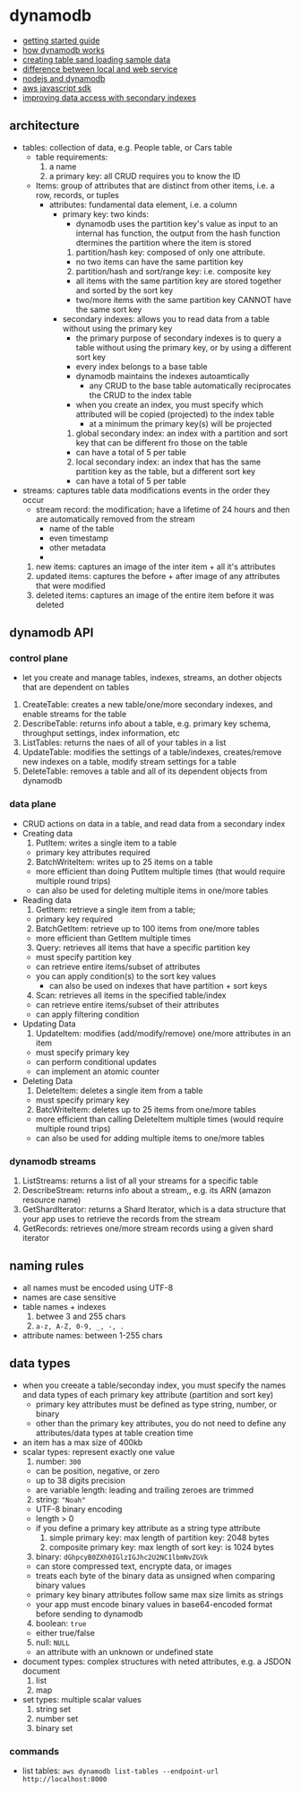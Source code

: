 # dynamodb
  - [getting started guide](http://docs.aws.amazon.com/amazondynamodb/latest/gettingstartedguide/quick-intro.html)
  - [how dynamodb works](http://docs.aws.amazon.com/amazondynamodb/latest/developerguide/HowItWorks.html)
  - [creating table sand loading sample data](http://docs.aws.amazon.com/amazondynamodb/latest/developerguide/SampleData.html)
  - [difference between local and web service](http://docs.aws.amazon.com/amazondynamodb/latest/gettingstartedguide/dynamolocal-vs-dynamoservice.html)
  - [nodejs and dynamodb](http://docs.aws.amazon.com/amazondynamodb/latest/gettingstartedguide/GettingStarted.NodeJs.html)
  - [aws javascript sdk](http://docs.aws.amazon.com/AWSJavaScriptSDK/latest/)
  - [improving data access with secondary indexes](http://docs.aws.amazon.com/amazondynamodb/latest/developerguide/SecondaryIndexes.html)
## architecture
  - tables: collection of data, e.g. People table, or Cars table
    + table requirements:
      1. a name
      2. a primary key: all CRUD requires you to know the ID
    + Items: group of attributes that are distinct from other items, i.e. a row, records, or tuples
      - attributes: fundamental data element, i.e. a column
        + primary key: two kinds:
          - dynamodb uses the partition key's value as input to an internal has function, the output from the hash function dtermines the partition where the item is stored
          1. partition/hash key: composed of only one attribute.
            - no two items can have the same partition key
          2. partition/hash and sort/range key: i.e. composite key
            - all items with the same partition key are stored together and sorted by the sort key
            - two/more items with the same partition key CANNOT have the same sort key
        + secondary indexes: allows you to read data from a table without using the primary key
          - the primary purpose of secondary indexes is to query a table without using the primary key, or by using a different sort key
          - every index belongs to a base table
          - dynamodb maintains the indexes autoamtically
            + any CRUD to the base table automatically reciprocates the CRUD to the index table
          - when you create an index, you must specify which attributed will be copied (projected) to the index table
            + at a minimum the primary key(s) will be projected
          1. global secondary index: an index with a partition and sort key that can be different fro those on the table
            - can have a total of 5 per table
          2. local secondary index: an index that has the same partition key as the table, but a different sort key
            - can have a total of 5 per table
  - streams: captures table data modifications events in the order they occur
    + stream record: the modification; have a lifetime of 24 hours and then are automatically removed from the stream
      - name of the table
      - even timestamp
      - other metadata
      -  
    1. new items: captures an image of the inter item + all it's attributes
    2. updated items: captures the before + after image of any attributes that were modified
    3. deleted items: captures an image of the entire item before it was deleted
## dynamodb API
### control plane
  - let you create and manage tables, indexes, streams, an dother objects that are dependent on tables
  1. CreateTable: creates a new table/one/more secondary indexes, and enable streams for the table
  2. DescribeTable: returns info about a table, e.g. primary key schema, throughput settings, index information, etc
  3. ListTables: returns the naes of all of your tables in a list
  4. UpdateTable: modifies the settings of a table/indexes, creates/remove new indexes on a table, modify stream settings for a table
  5. DeleteTable: removes a table and all of its dependent objects from dynamodb
### data plane
  - CRUD actions on data in a table, and read data from a secondary index
  - Creating data
    1. PutItem: writes a single item to a table
      - primary key attributes required
    2. BatchWriteItem: writes up to 25 items on a table
      - more efficient than doing PutItem multiple times (that would require multiple round trips)
      - can also be used for deleting  multiple items in one/more tables
  - Reading data
    1. GetItem: retrieve a single item from a table;
      - primary key required
    2. BatchGetItem: retrieve up to 100 items from one/more tables
      - more efficient than GetItem multiple times
    3. Query: retrieves all items that have a specific partition key
      - must specify partition key
      - can retrieve entire items/subset of attributes
      - you can apply condition(s) to the sort key values
        + can also be used on indexes that have partition + sort keys
    4. Scan: retrieves all items in the specified table/index
      - can retrieve entire items/subset of their attributes
      - can apply filtering condition
  - Updating Data
    1. UpdateItem: modifies (add/modify/remove) one/more attributes in an item
      - must specify primary key
      - can perform conditional updates
      - can implement an atomic counter
  - Deleting Data
    1. DeleteItem: deletes a single item from a table
      - must specify primary key
    2. BatcWriteItem: deletes up to 25 items from one/more tables
      - more efficient than calling DeleteItem multiple times (would require multiple round trips)
      - can also be used for adding multiple items to one/more tables
### dynamodb streams
  1. ListStreams: returns a list of all your streams for a specific table
  2. DescribeStream: returns info about a stream,, e.g. its ARN (amazon resource name)
  3. GetShardIterator: returns a Shard Iterator, which is a data structure that your app uses to retrieve the records from the stream
  4. GetRecords: retrieves one/more stream records using a given shard iterator

## naming rules
  - all names must be encoded using UTF-8
  - names are case sensitive
  - table names + indexes
    1. betwee 3 and 255 chars
    2. `a-z, A-Z, 0-9, _, -, .`
  - attribute names: between 1-255 chars
## data types
  - when you creeate a table/seconday index, you must specify the names and data types of each primary key attribute (partition and sort key)
    + primary key attributes must be defined as type string, number, or binary
    + other than the primary key attributes, you do not need to define any attributes/data types at table creation time
  - an item has a max size of 400kb
  - scalar types: represent exactly one value
    1. number: `300`
      - can be position, negative, or zero
      - up to 38 digits precision
      - are variable length: leading and trailing zeroes are trimmed
    2. string: `"Noah"`
      - UTF-8 binary encoding
      - length > 0
      - if you define a primary key attribute as a string type attribute
        1. simple primary key: max length of partition key: 2048 bytes
        2. composite primary key: max length of sort key: is 1024 bytes
    3. binary: `dGhpcyB0ZXh0IGlzIGJhc2U2NC1lbmNvZGVk`
      - can store compressed text, encrypte data, or images
      - treats each byte of the binary data as unsigned when comparing binary values
      - primary key binary attributes follow same max size limits as strings
      - your app must encode binary values in base64-encoded format before sending to dynamodb
    4. boolean: `true`
      - either true/false
    5. null: `NULL`
      - an attribute with an unknown or undefined state
  - document types: complex structures with neted attributes, e.g. a JSDON document
    1. list
    2. map
  - set types: multiple scalar values
    1. string set
    2. number set
    3. binary set
### commands
  - list tables: `aws dynamodb list-tables --endpoint-url http://localhost:8000`
